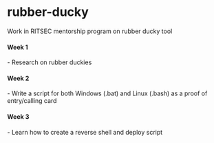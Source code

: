 # rubber-ducky
<p>Work in RITSEC mentorship program on rubber ducky tool</p>

<h4>Week 1</h4><p> - Research on rubber duckies</p>
<h4>Week 2</h4><p> - Write a script for both Windows (.bat) and Linux (.bash) as a proof of entry/calling card</p>
<h4>Week 3</h4><p> - Learn how to create a reverse shell and deploy script</p>
